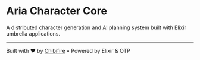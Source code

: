 # Aria Character Core

A distributed character generation and AI planning system built with Elixir umbrella applications.

---

Built with ❤️ by [Chibifire](https://chibifire.com) • Powered by Elixir & OTP
